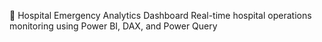 🏥 Hospital Emergency Analytics Dashboard
Real-time hospital operations monitoring using Power BI, DAX, and Power Query

